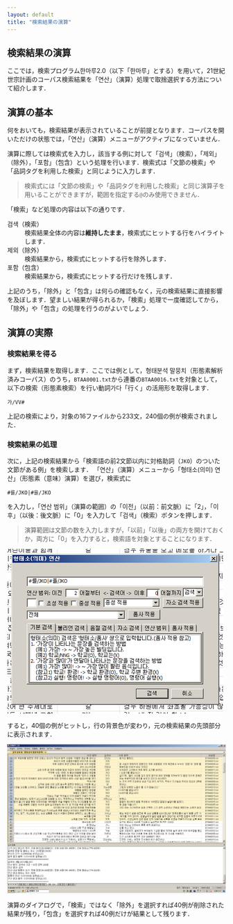 ```yaml
---
layout: default
title: "検索結果の演算"
---
```

## 検索結果の演算

ここでは，検索プログラム한마루2.0（以下「한마루」とする）を用いて，21世紀世宗計画のコーパス検索結果を「연산」（演算）処理で取捨選択する方法について紹介します．

## 演算の基本

何をおいても，検索結果が表示されていることが前提となります．コーパスを開いただけの状態では，「연산」（演算）メニューがアクティブになっていません．

演算に際しては検索式を入力し，該当する例に対して「검색」（検索），「제외」（除外），「포함」（包含）という処理を行います．検索式は「文節の検索」や「品詞タグを利用した検索」と同じように入力します．

> 検索式には「文節の検索」や「品詞タグを利用した検索」と同じ演算子を用いることができますが，範囲を指定する`@`のみ使用できません．

「検索」など処理の内容は以下の通りです．

<dl>
<dt>검색（検索）</dt>
<dd>検索結果全体の内容は<strong>維持したまま</strong>，検索式にヒットする行をハイライトします．</dd>
<dt>제외（除外）</dt>
<dd>検索結果から，検索式にヒットする行を除外します．</dd>
<dt>포함（包含）</dt>
<dd>検索結果から，検索式にヒットする行だけを残します．</dd>
</dl>

上記のうち，「除外」と「包含」は何らの確認もなく，元の検索結果に直接影響を及ぼします．望ましい結果が得られるか，「検索」処理で一度確認してから，「除外」や「包含」の処理を行うのがよいでしょう．

## 演算の実際

### 検索結果を得る

まず，検索結果を取得します．ここでは例として，형태분석 말뭉치（形態素解析済みコーパス）のうち，`BTAA0001.txt`から連番の`BTAA0016.txt`を対象として，以下の検索（形態素検索）を行い動詞가다「行く」の活用形を取得します．

```text
가/VV#
```

上記の検索により，対象の16ファイルから233文，240個の例が検索されました．

### 検索結果の処理

次に，上記の検索結果から「検索語の前2文節以内に対格助詞（`JKO`）のついた文節がある例」を検索します．
「연산」（演算）メニューから「형태소(의미) 연산」（形態素（意味）演算）を選び，検索式に

```text
#를/JKO|#을/JKO
```

を入力し，「연산 범위」（演算の範囲）の「이전」（以前：前文脈）に「2」，「이후」（以後：後文脈）に「0」を入力して「검색」（検索）ボタンを押します．

> 演算範囲は文節の数を入力しますが，「以前」「以後」の両方を開けておくか，両方に「0」を入力すると，検索語を対象とすることになります．

![corpus_calc_dialog](../img/corpus_calc_dialog.png)

すると，40個の例がヒットし，行の背景色が変わり，元の検索結果の先頭部分に表示されます．

![corpus_calc_search](../img/corpus_calc_search.png)

演算のダイアログで，「検索」ではなく「除外」を選択すれば40例が削除された結果が残り，「包含」を選択すれば40例だけが結果として残ります．

